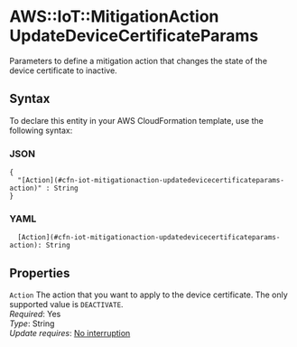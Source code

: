 # AWS::IoT::MitigationAction UpdateDeviceCertificateParams<a name="aws-properties-iot-mitigationaction-updatedevicecertificateparams"></a>

Parameters to define a mitigation action that changes the state of the device certificate to inactive\.

## Syntax<a name="aws-properties-iot-mitigationaction-updatedevicecertificateparams-syntax"></a>

To declare this entity in your AWS CloudFormation template, use the following syntax:

### JSON<a name="aws-properties-iot-mitigationaction-updatedevicecertificateparams-syntax.json"></a>

```
{
  "[Action](#cfn-iot-mitigationaction-updatedevicecertificateparams-action)" : String
}
```

### YAML<a name="aws-properties-iot-mitigationaction-updatedevicecertificateparams-syntax.yaml"></a>

```
  [Action](#cfn-iot-mitigationaction-updatedevicecertificateparams-action): String
```

## Properties<a name="aws-properties-iot-mitigationaction-updatedevicecertificateparams-properties"></a>

`Action` <a name="cfn-iot-mitigationaction-updatedevicecertificateparams-action"></a>
The action that you want to apply to the device certificate\. The only supported value is `DEACTIVATE`\.  
_Required_: Yes  
_Type_: String  
_Update requires_: [No interruption](https://docs.aws.amazon.com/AWSCloudFormation/latest/UserGuide/using-cfn-updating-stacks-update-behaviors.html#update-no-interrupt)

